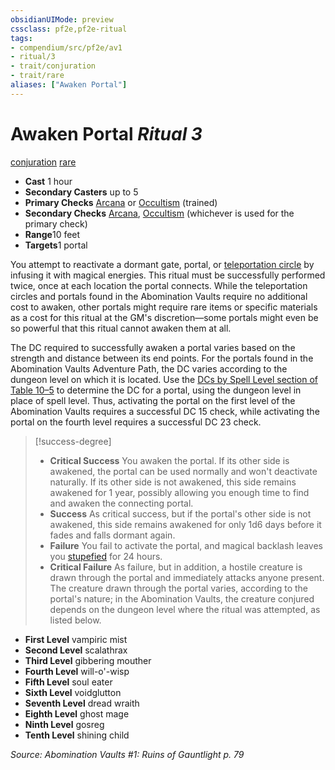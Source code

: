 ```yaml
---
obsidianUIMode: preview
cssclass: pf2e,pf2e-ritual
tags:
- compendium/src/pf2e/av1
- ritual/3
- trait/conjuration
- trait/rare
aliases: ["Awaken Portal"]
---
```

# Awaken Portal *Ritual 3*  
[conjuration](rules/traits/conjuration.md "Conjuration School Trait")  [rare](rules/traits/rare.md "Rare Rarity Trait")  

- **Cast** 1 hour
- **Secondary Casters** up to 5
- **Primary Checks** [Arcana](compendium/skills.md#Arcana) or [Occultism](compendium/skills.md#Occultism) (trained)
- **Secondary Checks** [Arcana](compendium/skills.md#Arcana), [Occultism](compendium/skills.md#Occultism) (whichever is used for the primary check)
- **Range**10 feet
- **Targets**1 portal

You attempt to reactivate a dormant gate, portal, or [teleportation circle](compendium/spells/rituals/teleportation-circle-apg.md) by infusing it with magical energies. This ritual must be successfully performed twice, once at each location the portal connects. While the teleportation circles and portals found in the Abomination Vaults require no additional cost to awaken, other portals might require rare items or specific materials as a cost for this ritual at the GM's discretion—some portals might even be so powerful that this ritual cannot awaken them at all.

The DC required to successfully awaken a portal varies based on the strength and distance between its end points. For the portals found in the Abomination Vaults Adventure Path, the DC varies according to the dungeon level on which it is located. Use the [DCs by Spell Level section of Table 10–5](rules/tables/dcs-by-level.md) to determine the DC for a portal, using the dungeon level in place of spell level. Thus, activating the portal on the first level of the Abomination Vaults requires a successful DC 15 check, while activating the portal on the fourth level requires a successful DC 23 check.

> [!success-degree] 
> - **Critical Success** You awaken the portal. If its other side is awakened, the portal can be used normally and won't deactivate naturally. If its other side is not awakened, this side remains awakened for 1 year, possibly allowing you enough time to find and awaken the connecting portal.
> - **Success** As critical success, but if the portal's other side is not awakened, this side remains awakened for only 1d6 days before it fades and falls dormant again.
> - **Failure** You fail to activate the portal, and magical backlash leaves you [stupefied](rules/conditions.md#Stupefied) for 24 hours.
> - **Critical Failure** As failure, but in addition, a hostile creature is drawn through the portal and immediately attacks anyone present. The creature drawn through the portal varies, according to the portal's nature; in the Abomination Vaults, the creature conjured depends on the dungeon level where the ritual was attempted, as listed below.

- **First Level** vampiric mist
- **Second Level** scalathrax
- **Third Level** gibbering mouther
- **Fourth Level** will-o'-wisp
- **Fifth Level** soul eater
- **Sixth Level** voidglutton
- **Seventh Level** dread wraith
- **Eighth Level** ghost mage
- **Ninth Level** gosreg
- **Tenth Level** shining child

*Source: Abomination Vaults #1: Ruins of Gauntlight p. 79*